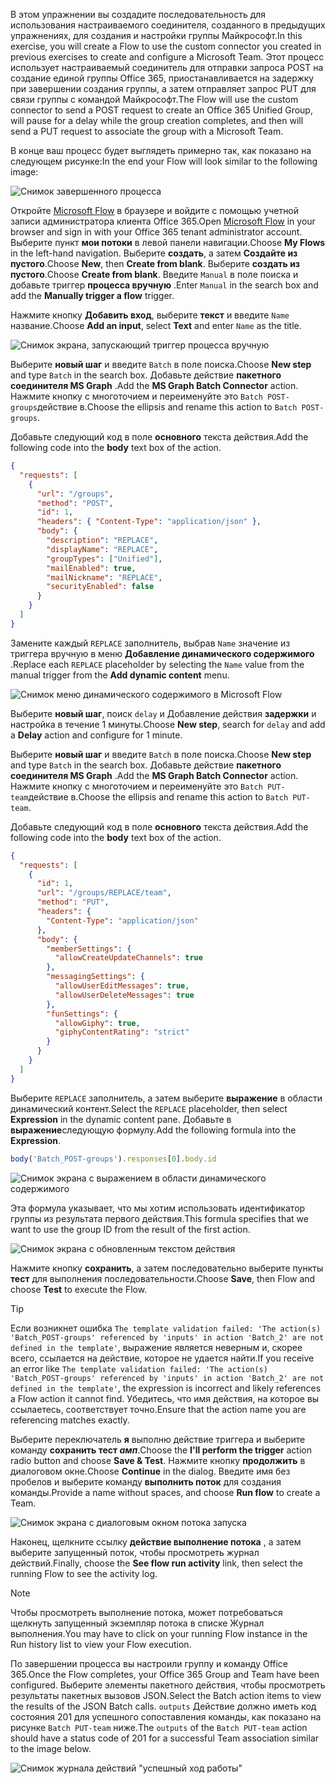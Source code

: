 <!-- markdownlint-disable MD002 MD041 -->

<span data-ttu-id="b51dd-101">В этом упражнении вы создадите последовательность для использования настраиваемого соединителя, созданного в предыдущих упражнениях, для создания и настройки группы Майкрософт.</span><span class="sxs-lookup"><span data-stu-id="b51dd-101">In this exercise, you will create a Flow to use the custom connector you created in previous exercises to create and configure a Microsoft Team.</span></span> <span data-ttu-id="b51dd-102">Этот процесс использует настраиваемый соединитель для отправки запроса POST на создание единой группы Office 365, приостанавливается на задержку при завершении создания группы, а затем отправляет запрос PUT для связи группы с командой Майкрософт.</span><span class="sxs-lookup"><span data-stu-id="b51dd-102">The Flow will use the custom connector to send a POST request to create an Office 365 Unified Group, will pause for a delay while the group creation completes, and then will send a PUT request to associate the group with a Microsoft Team.</span></span>

<span data-ttu-id="b51dd-103">В конце ваш процесс будет выглядеть примерно так, как показано на следующем рисунке:</span><span class="sxs-lookup"><span data-stu-id="b51dd-103">In the end your Flow will look similar to the following image:</span></span>

![Снимок завершенного процесса](./images/flow-team1.png)

<span data-ttu-id="b51dd-105">Откройте [Microsoft Flow](https://flow.microsoft.com) в браузере и войдите с помощью учетной записи администратора клиента Office 365.</span><span class="sxs-lookup"><span data-stu-id="b51dd-105">Open [Microsoft Flow](https://flow.microsoft.com) in your browser and sign in with your Office 365 tenant administrator account.</span></span> <span data-ttu-id="b51dd-106">Выберите пункт **мои потоки** в левой панели навигации.</span><span class="sxs-lookup"><span data-stu-id="b51dd-106">Choose **My Flows** in the left-hand navigation.</span></span> <span data-ttu-id="b51dd-107">Выберите **создать**, а затем **Создайте из пустого**.</span><span class="sxs-lookup"><span data-stu-id="b51dd-107">Choose **New**, then **Create from blank**.</span></span> <span data-ttu-id="b51dd-108">Выберите **создать из пустого**.</span><span class="sxs-lookup"><span data-stu-id="b51dd-108">Choose **Create from blank**.</span></span> <span data-ttu-id="b51dd-109">Введите `Manual` в поле поиска и добавьте триггер **процесса вручную** .</span><span class="sxs-lookup"><span data-stu-id="b51dd-109">Enter `Manual` in the search box and add the **Manually trigger a flow** trigger.</span></span>

<span data-ttu-id="b51dd-110">Нажмите кнопку **Добавить вход**, выберите **текст** и введите `Name` название.</span><span class="sxs-lookup"><span data-stu-id="b51dd-110">Choose **Add an input**, select **Text** and enter `Name` as the title.</span></span>

![Снимок экрана, запускающий триггер процесса вручную](./images/flow-team6.png)

<span data-ttu-id="b51dd-112">Выберите **новый шаг** и введите `Batch` в поле поиска.</span><span class="sxs-lookup"><span data-stu-id="b51dd-112">Choose **New step** and type `Batch` in the search box.</span></span> <span data-ttu-id="b51dd-113">Добавьте действие **пакетного соединителя MS Graph** .</span><span class="sxs-lookup"><span data-stu-id="b51dd-113">Add the **MS Graph Batch Connector** action.</span></span> <span data-ttu-id="b51dd-114">Нажмите кнопку с многоточием и переименуйте это `Batch POST-groups`действие в.</span><span class="sxs-lookup"><span data-stu-id="b51dd-114">Choose the ellipsis and rename this action to `Batch POST-groups`.</span></span>

<span data-ttu-id="b51dd-115">Добавьте следующий код в поле **основного** текста действия.</span><span class="sxs-lookup"><span data-stu-id="b51dd-115">Add the following code into the **body** text box of the action.</span></span>

```json
{
  "requests": [
    {
      "url": "/groups",
      "method": "POST",
      "id": 1,
      "headers": { "Content-Type": "application/json" },
      "body": {
        "description": "REPLACE",
        "displayName": "REPLACE",
        "groupTypes": ["Unified"],
        "mailEnabled": true,
        "mailNickname": "REPLACE",
        "securityEnabled": false
      }
    }
  ]
}
```

<span data-ttu-id="b51dd-116">Замените каждый `REPLACE` заполнитель, выбрав `Name` значение из триггера вручную в меню **Добавление динамического содержимого** .</span><span class="sxs-lookup"><span data-stu-id="b51dd-116">Replace each `REPLACE` placeholder by selecting the `Name` value from the manual trigger from the **Add dynamic content** menu.</span></span>

![Снимок меню динамического содержимого в Microsoft Flow](./images/flow-team2.png)

<span data-ttu-id="b51dd-118">Выберите **новый шаг**, поиск `delay` и Добавление действия **задержки** и настройка в течение 1 минуты.</span><span class="sxs-lookup"><span data-stu-id="b51dd-118">Choose **New step**, search for `delay` and add a **Delay** action and configure for 1 minute.</span></span>

<span data-ttu-id="b51dd-119">Выберите **новый шаг** и введите `Batch` в поле поиска.</span><span class="sxs-lookup"><span data-stu-id="b51dd-119">Choose **New step** and type `Batch` in the search box.</span></span> <span data-ttu-id="b51dd-120">Добавьте действие **пакетного соединителя MS Graph** .</span><span class="sxs-lookup"><span data-stu-id="b51dd-120">Add the **MS Graph Batch Connector** action.</span></span> <span data-ttu-id="b51dd-121">Нажмите кнопку с многоточием и переименуйте это `Batch PUT-team`действие в.</span><span class="sxs-lookup"><span data-stu-id="b51dd-121">Choose the ellipsis and rename this action to `Batch PUT-team`.</span></span>

<span data-ttu-id="b51dd-122">Добавьте следующий код в поле **основного** текста действия.</span><span class="sxs-lookup"><span data-stu-id="b51dd-122">Add the following code into the **body** text box of the action.</span></span>

```json
{
  "requests": [
    {
      "id": 1,
      "url": "/groups/REPLACE/team",
      "method": "PUT",
      "headers": {
        "Content-Type": "application/json"
      },
      "body": {
        "memberSettings": {
          "allowCreateUpdateChannels": true
        },
        "messagingSettings": {
          "allowUserEditMessages": true,
          "allowUserDeleteMessages": true
        },
        "funSettings": {
          "allowGiphy": true,
          "giphyContentRating": "strict"
        }
      }
    }
  ]
}
```

<span data-ttu-id="b51dd-123">Выберите `REPLACE` заполнитель, а затем выберите **выражение** в области динамический контент.</span><span class="sxs-lookup"><span data-stu-id="b51dd-123">Select the `REPLACE` placeholder, then select **Expression** in the dynamic content pane.</span></span> <span data-ttu-id="b51dd-124">Добавьте в **выражение**следующую формулу.</span><span class="sxs-lookup"><span data-stu-id="b51dd-124">Add the following formula into the **Expression**.</span></span>

```js
body('Batch_POST-groups').responses[0].body.id
```

![Снимок экрана с выражением в области динамического содержимого](./images/flow-formula.png)

<span data-ttu-id="b51dd-126">Эта формула указывает, что мы хотим использовать идентификатор группы из результата первого действия.</span><span class="sxs-lookup"><span data-stu-id="b51dd-126">This formula specifies that we want to use the group ID from the result of the first action.</span></span>

![Снимок экрана с обновленным текстом действия](./images/flow-team3.png)

<span data-ttu-id="b51dd-128">Нажмите кнопку **сохранить**, а затем последовательно выберите пункты **тест** для выполнения последовательности.</span><span class="sxs-lookup"><span data-stu-id="b51dd-128">Choose **Save**, then Flow and choose **Test** to execute the Flow.</span></span>

> [!TIP]
> <span data-ttu-id="b51dd-129">Если возникнет ошибка `The template validation failed: 'The action(s) 'Batch_POST-groups' referenced by 'inputs' in action 'Batch_2' are not defined in the template'`, выражение является неверным и, скорее всего, ссылается на действие, которое не удается найти.</span><span class="sxs-lookup"><span data-stu-id="b51dd-129">If you receive an error like `The template validation failed: 'The action(s) 'Batch_POST-groups' referenced by 'inputs' in action 'Batch_2' are not defined in the template'`, the expression is incorrect and likely references a Flow action it cannot find.</span></span> <span data-ttu-id="b51dd-130">Убедитесь, что имя действия, на которое вы ссылаетесь, соответствует точно.</span><span class="sxs-lookup"><span data-stu-id="b51dd-130">Ensure that the action name you are referencing matches exactly.</span></span>

<span data-ttu-id="b51dd-131">Выберите переключатель **я** выполню действие триггера и выберите команду **сохранить тест _амп_**.</span><span class="sxs-lookup"><span data-stu-id="b51dd-131">Choose the **I'll perform the trigger** action radio button and choose **Save & Test**.</span></span> <span data-ttu-id="b51dd-132">Нажмите кнопку **продолжить** в диалоговом окне.</span><span class="sxs-lookup"><span data-stu-id="b51dd-132">Choose **Continue** in the dialog.</span></span> <span data-ttu-id="b51dd-133">Введите имя без пробелов и выберите команду **выполнить поток** для создания команды.</span><span class="sxs-lookup"><span data-stu-id="b51dd-133">Provide a name without spaces, and choose **Run flow** to create a Team.</span></span>

![Снимок экрана с диалоговым окном потока запуска](./images/flow-team4.png)

<span data-ttu-id="b51dd-135">Наконец, щелкните ссылку **действие выполнение потока** , а затем выберите запущенный поток, чтобы просмотреть журнал действий.</span><span class="sxs-lookup"><span data-stu-id="b51dd-135">Finally, choose the **See flow run activity** link, then select the running Flow to see the activity log.</span></span>

> [!NOTE]
> <span data-ttu-id="b51dd-136">Чтобы просмотреть выполнение потока, может потребоваться щелкнуть запущенный экземпляр потока в списке Журнал выполнения.</span><span class="sxs-lookup"><span data-stu-id="b51dd-136">You may have to click on your running Flow instance in the Run history list to view your Flow execution.</span></span>

<span data-ttu-id="b51dd-137">По завершении процесса вы настроили группу и команду Office 365.</span><span class="sxs-lookup"><span data-stu-id="b51dd-137">Once the Flow completes, your Office 365 Group and Team have been configured.</span></span> <span data-ttu-id="b51dd-138">Выберите элементы пакетного действия, чтобы просмотреть результаты пакетных вызовов JSON.</span><span class="sxs-lookup"><span data-stu-id="b51dd-138">Select the Batch action items to view the results of the JSON Batch calls.</span></span> <span data-ttu-id="b51dd-139">`outputs` Действие должно иметь код состояния 201 для успешного сопоставления команды, как показано на рисунке `Batch PUT-team` ниже.</span><span class="sxs-lookup"><span data-stu-id="b51dd-139">The `outputs` of the `Batch PUT-team` action should have a status code of 201 for a successful Team association similar to the image below.</span></span>

![Снимок журнала действий "успешный ход работы"](./images/flow-team5.png)